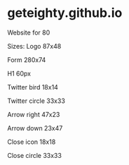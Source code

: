 geteighty.github.io
===================

Website for 80

Sizes:
Logo
87x48

Form
280x74

H1
60px

Twitter bird
18x14

Twitter circle
33x33

Arrow right
47x23

Arrow down
23x47

Close icon
18x18

Close circle
33x33 

